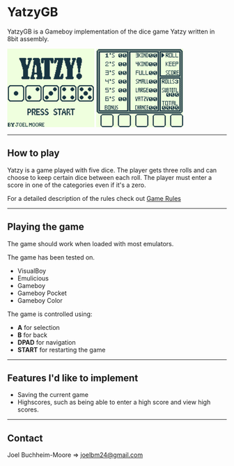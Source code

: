 # YatzyGB
YatzyGB is a Gameboy implementation of the dice game Yatzy written in 8bit assembly.

<img src="./images/titlescreen.png" width="200"> <img src="./images/screen.png" width="200">

---

## How to play
Yatzy is a game played with five dice. The player gets three rolls and can choose to keep certain dice between each roll. The player must enter a score in one of the categories even if it's a zero.

For a detailed description of the rules check out [Game Rules](https://gamerules.com/rules/yahtzee-dice-game/ 'Full Game Rules')

---

## Playing the game

The game should work when loaded with most emulators.

The game has been tested on.
* VisualBoy
* Emulicious
* Gameboy
* Gameboy Pocket
* Gameboy Color

The game is controlled using:
* **A** for selection
* **B** for back
* **DPAD** for navigation
* **START** for restarting the game

---

## Features I'd like to implement
* Saving the current game
* Highscores, such as being able to enter a high score and view high scores.

---

## Contact
Joel Buchheim-Moore => joelbm24@gmail.com